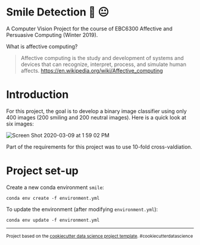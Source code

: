 Smile Detection 🙂 😐
==============================

A Computer Vision Project for the course of EBC6300 Affective and Persuasive Computing (Winter 2019).

What is affective computing?

>Affective computing is the study and development of systems and devices that can recognize, interpret, process, and simulate human affects. https://en.wikipedia.org/wiki/Affective_computing

# Introduction

For this project, the goal is to develop a binary image classifier using only 400 images (200 smiling and 200 neutral images). Here is a quick look at six images:

![Screen Shot 2020-03-09 at 1 59 02 PM](https://user-images.githubusercontent.com/25487881/76243133-3bc43500-620e-11ea-9917-be55e255c94f.png)

Part of the requirements for this project was to use 10-fold cross-valdiation.

# Project set-up

Create a new conda environment `smile`:

`conda env create -f environment.yml`

To update the environment (after modifying `environment.yml`):

`conda env update -f environment.yml`


--------

<p><small>Project based on the <a target="_blank" href="https://drivendata.github.io/cookiecutter-data-science/">cookiecutter data science project template</a>. #cookiecutterdatascience</small></p>
